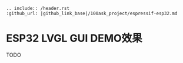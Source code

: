 ```eval_rst
.. include:: /header.rst 
:github_url: |github_link_base|/100ask_project/espressif-esp32.md
```

# ESP32 LVGL GUI DEMO效果
TODO
